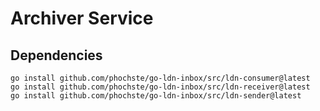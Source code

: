 # Archiver Service

## Dependencies

```
go install github.com/phochste/go-ldn-inbox/src/ldn-consumer@latest
go install github.com/phochste/go-ldn-inbox/src/ldn-receiver@latest
go install github.com/phochste/go-ldn-inbox/src/ldn-sender@latest
```